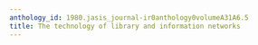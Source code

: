 ```yaml
---
anthology_id: 1980.jasis_journal-ir0anthology0volumeA31A6.5
title: The technology of library and information networks
---
```

